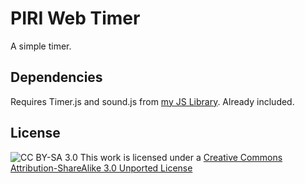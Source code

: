 # PIRI Web Timer
A simple timer.

## Dependencies
Requires Timer.js and sound.js from [my JS Library](https://github.com/ThisIsPIRI/js-library). Already included.

## License
![CC BY-SA 3.0](https://i.creativecommons.org/l/by-sa/3.0/88x31.png)
This work is licensed under a [Creative Commons Attribution-ShareAlike 3.0 Unported License](http://creativecommons.org/licenses/by-sa/3.0/)
